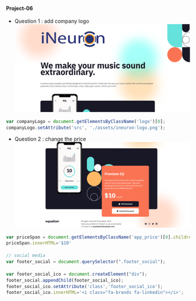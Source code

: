 #### Project-06 
- Question 1 : add company logo
![image](./Output/DOM%20P3%20SS-1.png)
```javascript
var companyLogo = document.getElementsByClassName('logo')[0];
companyLogo.setAttribute('src', './assets/ineuron-logo.png');
```
- Question 2 : change the price
![image](./Output/DOM%20P3%20SS-2.png)
```javascript
var priceSpan = document.getElementsByClassName('app_price')[0].children[0];
priceSpan.innerHTML='$10'

// social media
var footer_social = document.querySelector(".footer_social");

var footer_social_ico = document.createElement("div");
footer_social.appendChild(footer_social_ico);
footer_social_ico.setAttribute('class','footer_social_ico');
footer_social_ico.innerHTML='<i class="fa-brands fa-linkedin"></i>';
```



